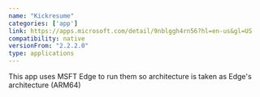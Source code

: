 ```yaml
---
name: "Kickresume"
categories: ['app']
link: https://apps.microsoft.com/detail/9nblggh4rn56?hl=en-us&gl=US
compatibility: native
versionFrom: "2.2.2.0"
type: applications
---
```


This app uses MSFT Edge to run them so architecture is taken as Edge's architecture (ARM64)